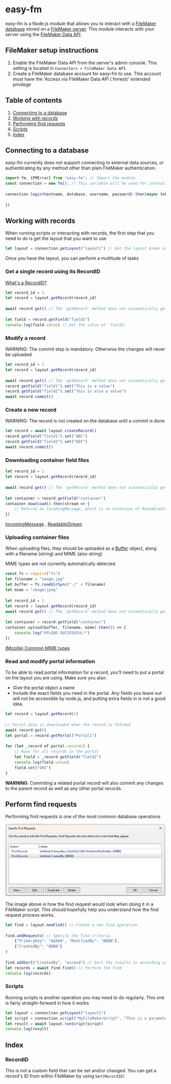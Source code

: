 # easy-fm

easy-fm is a Node.js module that allows you to interact with
a [FileMaker database](https://www.claris.com/filemaker/) stored on
a [FileMaker server](https://www.claris.com/filemaker/server/). This module interacts with your server using the
[FileMaker Data API](https://help.claris.com/en/data-api-guide/content/index.html).

## FileMaker setup instructions

1. Enable the FileMaker Data API from the server's admin console. This setting is located
   in `Connectors > FileMaker Data API`.
2. Create a FileMaker database account for easy-fm to use. This account must have the 'Access via FileMaker Data API (
   fmrest)' extended privilege

## Table of contents

1. [Connecting to a database](#connecting-to-a-database)
2. [Working with records](#working-with-records)
3. [Performing find requests](#perform-find-requests)
4. [Scripts](#scripts)
5. [Index](#index)

## Connecting to a database

easy-fm currently does not support connecting to external data sources, or authenticating by any method other than plain
FileMaker authentication.

```javascript
import fm, {FMError} from "easy-fm"; // Import the module
const connection = new fm(); // This variable will be used for interacting with the server

connection.login(hostname, database, username, password).then(async token => { // Login

})
```

## Working with records

When running scripts or interacting with records, the first step that you need to do is get the layout that you want to
use

```javascript
let layout = connection.getLayout("layout1") // Get the layout known as 'layout1'
```

Once you have the layout, you can perform a multitude of tasks

### Get a single record using its RecordID

[What's a RecordID?](#recordid)

```javascript
let record_id = 1
let record = layout.getRecord(record_id)

await record.get() // The 'getRecord' method does not automatically get that record's values, so this step does that instead

let field = record.getField("field1")
console.log(field.value) // Get the value of 'field1'
```

### Modify a record

WARNING: The commit step is mandatory. Otherwise the changes will never be uploaded

```javascript
let record_id = 1
let record = layout.getRecord(record_id)

await record.get() // The 'getRecord' method does not automatically get that record's values, so this step does that instead
record.getField("field1").set("This is a value")
record.getField("field2").set("This is also a value")
await record.commit()
```

### Create a new record

WARNING: The record is not created on the database until a commit is done

```javascript
let record = await layout.createRecord()
record.getField("field1").set("ABC")
record.getField("field2").set("DEF")
await record.commit()
```

### Downloading container field files

```javascript
let record_id = 1
let record = layout.getRecord(record_id)

await record.get() // The 'getRecord' method does not automatically get that record's values, so this step does that instead

let container = record.getField("container")
container.download().then(stream => {
    // Returns an IncomingMessage, which is an extension of ReadableStream
})
```

[IncomingMessage](https://nodejs.org/api/http.html#class-httpincomingmessage)
, [ReadableStream](https://nodejs.org/api/stream.html#class-streamreadable)

### Uploading container files

When uploading files, they should be uploaded as a [Buffer](https://nodejs.org/api/buffer.html) object, along with a
filename (string) and MIME (also string)

MIME types are not currently automatically detected

```javascript
const fs = require("fs")
let filename = "image.jpg"
let buffer = fs.readdirSync("./" + filename)
let mime = "image/jpeg"

let record_id = 1
let record = layout.getRecord(record_id)
await record.get() // The 'getRecord' method does not automatically get that record's values, so this step does that instead

let container = record.getField("container")
container.upload(buffer, filename, mime).then(() => {
    console.log("UPLOAD SUCCESSFUL!")
})
```
[(Mozilla) Common MIME types](https://developer.mozilla.org/en-US/docs/Web/HTTP/Basics_of_HTTP/MIME_types/Common_types)

### Read and modify portal information

To be able to read portal information for a record, you'll need to put a portal on the layout you are using. Make sure
you also:

- Give the portal object a name
- Include the exact fields you need in the portal. Any fields you leave out will not be accessible by node.js, and
  putting extra fields in is not a good idea.

```javascript
let record = layout.getRecord(1)

// Portal data is downloaded when the record is fetched
await record.get()
let portal = record.getPortal("Portal1")

for (let _record of portal.records) {
    // Runs for all records in the portal
    let field = _record.getField("field2")
    console.log(field.value)
    field.set("GHI")
}
```

**WARNING**: Commiting a related portal record will also commit any changes to the parent record as well as any other
portal records.

## Perform find requests

Performing find requests is one of the most common database operations

![img.png](img.png)

The image above is how the find request would look when doing it in a FileMaker script. This should hopefully help you
understand how the find request process works.

```javascript
let find = layout.newFind() // Create a new find operation

find.addRequests( // Specify the find criteria
    {"PrimaryKey": "AAAAA", "ModifiedBy": "BBBB"},
    {"CreatedBy": "BBBB"}
)

find.addSort("CreatedBy", "ascend") // Sort the results in ascending order
let records = await find.find() // Perform the find
console.log(records)
```

### Scripts

Running scripts is another operation you may need to do regularly. This one is fairly straight-forward in how it works

```javascript
let layout = connection.getLayout("layout1")
let script = connection.script("MyFileMakerScript", "This is a parameter")
let result = await layout.runScript(script)
console.log(result)
```

## Index

### RecordID

This is not a custom field that can be set and/or changed. You can get a record's ID from within FileMaker by
using `Get(RecordID)`
